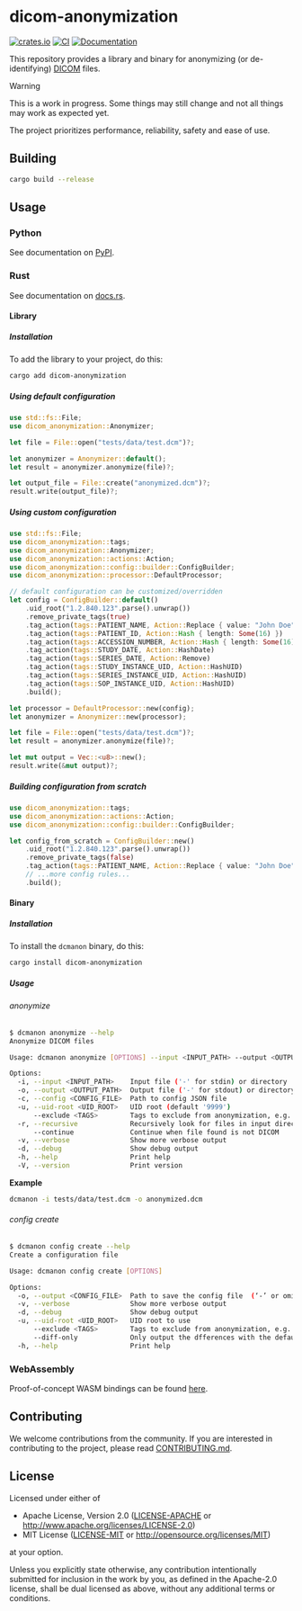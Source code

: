 # dicom-anonymization

[![crates.io](https://img.shields.io/crates/v/dicom-anonymization.svg)](https://crates.io/crates/dicom-anonymization)
[![CI](https://github.com/carecoders/dicom-anonymization/actions/workflows/ci.yml/badge.svg)](https://github.com/carecoders/dicom-anonymization/actions/workflows/ci.yml)
[![Documentation](https://docs.rs/dicom-anonymization/badge.svg)](https://docs.rs/dicom-anonymization)

This repository provides a library and binary for anonymizing (or de-identifying) [DICOM](https://dicomstandard.org/) files.

> [!WARNING]
> This is a work in progress. Some things may still change and not all things may work as expected yet.

The project prioritizes performance, reliability, safety and ease of use.

## Building

```bash
cargo build --release
```

## Usage

### Python

See documentation on [PyPI](https://pypi.org/project/dcmanon).

### Rust

See documentation on [docs.rs](https://docs.rs/dicom-anonymization).

#### Library

##### Installation

To add the library to your project, do this:

```bash
cargo add dicom-anonymization
```

##### Using default configuration

```rust
use std::fs::File;
use dicom_anonymization::Anonymizer;

let file = File::open("tests/data/test.dcm")?;

let anonymizer = Anonymizer::default();
let result = anonymizer.anonymize(file)?;

let output_file = File::create("anonymized.dcm")?;
result.write(output_file)?;
```

##### Using custom configuration

```rust
use std::fs::File;
use dicom_anonymization::tags;
use dicom_anonymization::Anonymizer;
use dicom_anonymization::actions::Action;
use dicom_anonymization::config::builder::ConfigBuilder;
use dicom_anonymization::processor::DefaultProcessor;

// default configuration can be customized/overridden
let config = ConfigBuilder::default()
    .uid_root("1.2.840.123".parse().unwrap())
    .remove_private_tags(true)
    .tag_action(tags::PATIENT_NAME, Action::Replace { value: "John Doe".into() })
    .tag_action(tags::PATIENT_ID, Action::Hash { length: Some(16) })
    .tag_action(tags::ACCESSION_NUMBER, Action::Hash { length: Some(16) })
    .tag_action(tags::STUDY_DATE, Action::HashDate)
    .tag_action(tags::SERIES_DATE, Action::Remove)
    .tag_action(tags::STUDY_INSTANCE_UID, Action::HashUID)
    .tag_action(tags::SERIES_INSTANCE_UID, Action::HashUID)
    .tag_action(tags::SOP_INSTANCE_UID, Action::HashUID)
    .build();

let processor = DefaultProcessor::new(config);
let anonymizer = Anonymizer::new(processor);

let file = File::open("tests/data/test.dcm")?;
let result = anonymizer.anonymize(file)?;

let mut output = Vec::<u8>::new();
result.write(&mut output)?;
```

##### Building configuration from scratch

```rust
use dicom_anonymization::tags;
use dicom_anonymization::actions::Action;
use dicom_anonymization::config::builder::ConfigBuilder;

let config_from_scratch = ConfigBuilder::new()
    .uid_root("1.2.840.123".parse().unwrap())
    .remove_private_tags(false)
    .tag_action(tags::PATIENT_NAME, Action::Replace { value: "John Doe".into() })
    // ...more config rules...
    .build();
```

#### Binary

##### Installation

To install the `dcmanon` binary, do this:

```bash
cargo install dicom-anonymization
```

##### Usage

###### anonymize

```bash
$ dcmanon anonymize --help
Anonymize DICOM files

Usage: dcmanon anonymize [OPTIONS] --input <INPUT_PATH> --output <OUTPUT_PATH>

Options:
  -i, --input <INPUT_PATH>    Input file ('-' for stdin) or directory
  -o, --output <OUTPUT_PATH>  Output file ('-' for stdout) or directory
  -c, --config <CONFIG_FILE>  Path to config JSON file
  -u, --uid-root <UID_ROOT>   UID root (default '9999')
      --exclude <TAGS>        Tags to exclude from anonymization, e.g. '00100020,00080050'
  -r, --recursive             Recursively look for files in input directory
      --continue              Continue when file found is not DICOM
  -v, --verbose               Show more verbose output
  -d, --debug                 Show debug output
  -h, --help                  Print help
  -V, --version               Print version
```

**Example**

```bash
dcmanon -i tests/data/test.dcm -o anonymized.dcm
```

###### config create

```bash
$ dcmanon config create --help
Create a configuration file

Usage: dcmanon config create [OPTIONS]

Options:
  -o, --output <CONFIG_FILE>  Path to save the config file  (‘-’ or omitted → stdout) [default: -]
  -v, --verbose               Show more verbose output
  -d, --debug                 Show debug output
  -u, --uid-root <UID_ROOT>   UID root to use
      --exclude <TAGS>        Tags to exclude from anonymization, e.g. '00100020,00080050'
      --diff-only             Only output the dfferences with the default config
  -h, --help                  Print help
```

### WebAssembly

Proof-of-concept WASM bindings can be found [here](https://github.com/carecoders/dicom-anonymization/tree/main/bindings/wasm).

## Contributing

We welcome contributions from the community. If you are interested in contributing to the project, please read [CONTRIBUTING.md](CONTRIBUTING.md).

## License

Licensed under either of

- Apache License, Version 2.0 ([LICENSE-APACHE](LICENSE-APACHE) or <http://www.apache.org/licenses/LICENSE-2.0>)
- MIT License ([LICENSE-MIT](LICENSE-MIT) or <http://opensource.org/licenses/MIT>)

at your option.

Unless you explicitly state otherwise, any contribution intentionally submitted
for inclusion in the work by you, as defined in the Apache-2.0 license, shall be dual licensed as above, without any
additional terms or conditions.
